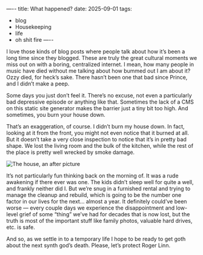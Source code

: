 —--
title: What happened?
date: 2025-09-01
tags:
  - blog
  - Housekeeping
  - life
  - oh shit fire
—--

I love those kinds of blog posts where people talk about how it’s been a long time since they blogged. These are truly the great cultural moments we miss out on with a boring, centralized internet. I mean, how many people in music have died without me talking about how bummed out I am about it? Ozzy died, for heck’s sake. There hasn’t been one that bad since Prince, and I didn’t make a peep.

Some days you just don’t feel it. There’s no excuse, not even a particularly bad depressive episode or anything like that. Sometimes the lack of a CMS on this static site generator makes the barrier just a tiny bit too high. And sometimes, you burn your house down.

That’s an exaggeration, of course. I didn’t burn my house down. In fact, looking at it from the front, you might not even notice that it burned at all. But it doesn’t take a very close inspection to notice that it’s in pretty bad shape. We lost the living room and the bulk of the kitchen, while the rest of the place is pretty well wrecked by smoke damage.

![The house, an after picture](/img/IMG_1493.jpeg)

It’s not particularly fun thinking back on the morning of. It was a rude awakening if there ever was one. The kids didn’t sleep well for quite a well, and frankly neither did I. But we’re snug in a furnished rental and trying to manage the cleanup and rebuild, which is going to be the number one factor in our lives for the next… almost a year. It definitely could’ve been worse — every couple days we experience the disappointment and low-level grief of some “thing” we’ve had for decades that is now lost, but the truth is most of the important stuff like family photos, valuable hard drives, etc. is safe. 

And so, as we settle in to a temporary life I hope to be ready to get goth about the next synth god’s death. Please, let’s protect Roger Linn.